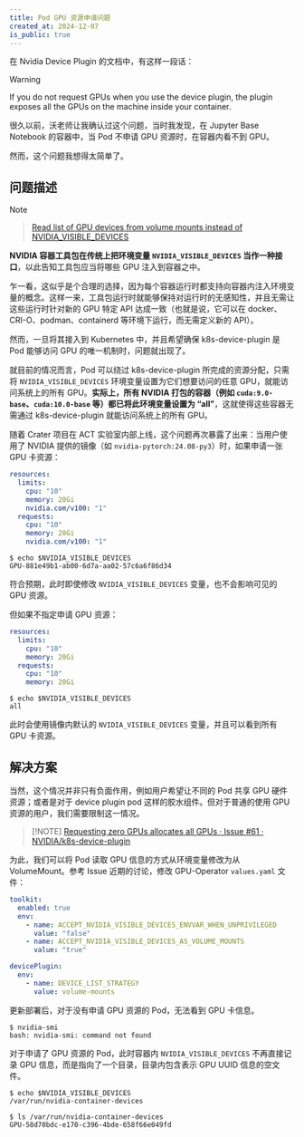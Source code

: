 ```yaml
---
title: Pod GPU 资源申请问题
created_at: 2024-12-07
is_public: true
---
```


在 Nvidia Device Plugin 的文档中，有这样一段话：

> [!WARNING]
> If you do not request GPUs when you use the device plugin, the plugin exposes all the GPUs on the machine inside your container.

很久以前，沃老师让我确认过这个问题，当时我发现，在 Jupyter Base Notebook 的容器中，当 Pod 不申请 GPU 资源时，在容器内看不到 GPU。

然而，这个问题我想得太简单了。

## 问题描述

> [!NOTE]
>
> > [Read list of GPU devices from volume mounts instead of NVIDIA_VISIBLE_DEVICES](https://docs.google.com/document/d/1uXVF-NWZQXgP1MLb87_kMkQvidpnkNWicdpO2l9g-fw/edit?tab=t.0#)
>
> **NVIDIA 容器工具包在传统上把环境变量 `NVIDIA_VISIBLE_DEVICES` 当作一种接口**，以此告知工具包应当将哪些 GPU 注入到容器之中。
>
> 乍一看，这似乎是个合理的选择，因为每个容器运行时都支持向容器内注入环境变量的概念。这样一来，工具包运行时就能够保持对运行时的无感知性，并且无需让这些运行时针对新的 GPU 特定 API 达成一致（也就是说，它可以在 docker、CRI-O、podman、containerd 等环境下运行，而无需定义新的 API）。
>
> 然而，一旦将其接入到 Kubernetes 中，并且希望确保 k8s-device-plugin 是 Pod 能够访问 GPU 的唯一机制时，问题就出现了。
>
> 就目前的情况而言，Pod 可以绕过 k8s-device-plugin 所完成的资源分配，只需将 `NVIDIA_VISIBLE_DEVICES` 环境变量设置为它们想要访问的任意 GPU，就能访问系统上的所有 GPU。**实际上，所有 NVIDIA 打包的容器（例如 `cuda:9.0-base`、`cuda:10.0-base` 等）都已将此环境变量设置为 “all”**，这就使得这些容器无需通过 k8s-device-plugin 就能访问系统上的所有 GPU。

随着 Crater 项目在 ACT 实验室内部上线，这个问题再次暴露了出来：当用户使用了 NVIDIA 提供的镜像（如 `nvidia-pytorch:24.08-py3`）时，如果申请一张 GPU 卡资源：

```yaml
resources:
  limits:
	cpu: "10"
	memory: 20Gi
	nvidia.com/v100: "1"
  requests:
    cpu: "10"
    memory: 20Gi
	nvidia.com/v100: "1"
```

```shell
$ echo $NVIDIA_VISIBLE_DEVICES
GPU-881e49b1-ab00-6d7a-aa02-57c6a6f86d34
```

符合预期，此时即使修改 `NVIDIA_VISIBLE_DEVICES` 变量，也不会影响可见的 GPU 资源。

但如果不指定申请 GPU 资源：

```yaml
resources:
  limits:
	cpu: "10"
	memory: 20Gi
  requests:
    cpu: "10"
    memory: 20Gi
```

```shell
$ echo $NVIDIA_VISIBLE_DEVICES
all
```

此时会使用镜像内默认的 `NVIDIA_VISIBLE_DEVICES` 变量，并且可以看到所有 GPU 卡资源。

## 解决方案

当然，这个情况并非只有负面作用，例如用户希望让不同的 Pod 共享 GPU 硬件资源；或者是对于 device plugin pod 这样的胶水组件。但对于普通的使用 GPU 资源的用户，我们需要限制这一情况。

> [!NOTE] [Requesting zero GPUs allocates all GPUs · Issue #61 · NVIDIA/k8s-device-plugin](https://github.com/NVIDIA/k8s-device-plugin/issues/61)

为此，我们可以将 Pod 读取 GPU 信息的方式从环境变量修改为从 VolumeMount。参考 Issue 近期的讨论，修改 GPU-Operator `values.yaml` 文件：

```yaml
toolkit:
  enabled: true
  env:
    - name: ACCEPT_NVIDIA_VISIBLE_DEVICES_ENVVAR_WHEN_UNPRIVILEGED
      value: "false"
    - name: ACCEPT_NVIDIA_VISIBLE_DEVICES_AS_VOLUME_MOUNTS
      value: "true"

devicePlugin:
  env:
    - name: DEVICE_LIST_STRATEGY
      value: volume-mounts
```

更新部署后，对于没有申请 GPU 资源的 Pod，无法看到 GPU 卡信息。

```shell
$ nvidia-smi
bash: nvidia-smi: command not found
```

对于申请了 GPU 资源的 Pod，此时容器内 `NVIDIA_VISIBLE_DEVICES` 不再直接记录 GPU 信息，而是指向了一个目录，目录内包含表示 GPU UUID 信息的空文件。

```shell
$ echo $NVIDIA_VISIBLE_DEVICES
/var/run/nvidia-container-devices

$ ls /var/run/nvidia-container-devices
GPU-58d70bdc-e170-c396-4bde-658f66e049fd
```
